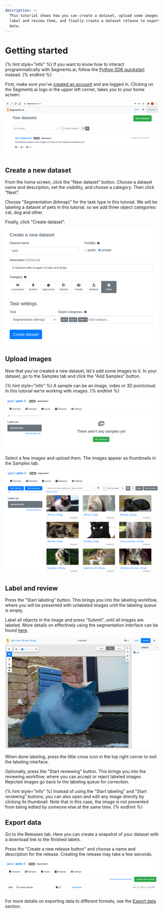 ```yaml
---
description: >-
  This tutorial shows how you can create a dataset, upload some images in it,
  label and review them, and finally create a dataset release to export your
  data.
---
```


# Getting started

{% hint style="info" %}
If you want to know how to interact programmatically with Segments.ai, follow the [Python SDK quickstart](python-sdk-quickstart.md) instead.
{% endhint %}

First, make sure you've [created an account](https://segments.ai/join) and are logged in. Clicking on the Segments.ai logo in the upper left corner, takes you to your home screen:

![On the home screen you see a list of all your own datasets, and the datasets of others in which you're a collaborator.](<../.gitbook/assets/image (25) (1).png>)

## Create a new dataset

From the home screen, click the "New dataset" button. Choose a dataset name and description, set the visibility, and choose a category. Then click "Next".

Choose "Segmentation (bitmap)" for the task type in this tutorial. We will be labeling a dataset of pets in this tutorial, so we add three object categories: cat, dog and other.&#x20;

Finally, click "Create dataset".

![](<../.gitbook/assets/image (14).png>)

## Upload images

Now that you've created a new dataset, let's add some images to it. In your dataset, go to the Samples tab and click the "Add Samples" button.

{% hint style="info" %}
A sample can be an image, video or 3D pointcloud. In this tutorial we're working with images.
{% endhint %}

![](<../.gitbook/assets/image (24) (1) (1).png>)

Select a few images and upload them. The images appear as thumbnails in the Samples tab.

![](<../.gitbook/assets/image (18).png>)

## Label and review

Press the "Start labeling" button. This brings you into the labeling workflow, where you will be presented with unlabeled images until the labeling queue is empty.&#x20;

Label all objects in the image and press "Submit", until all images are labeled. More details on effectively using the segmentation interface can be found [here](../guides/use-the-labeling-interfaces/image-segmentation-interface.md).

![](<../.gitbook/assets/image (7) (1).png>)

When done labeling, press the little cross icon in the top right corner to exit the labeling interface.

Optionally, press the "Start reviewing" button. This brings you into the reviewing workflow, where you can accept or reject labeled images. Rejected images go back to the labeling queue for correction.

{% hint style="info" %}
Instead of using the "Start labeling" and "Start reviewing" buttons, you can also open and edit any image directly by clicking its thumbnail. Note that in this case, the image is not prevented from being edited by someone else at the same time.
{% endhint %}

## Export data

Go to the Releases tab. Here you can create a snapshot of your dataset with a download link to the finished labels.

Press the "Create a new release button" and choose a name and description for the release. Creating the release may take a few seconds.

![](<../.gitbook/assets/image (15).png>)

For more details on exporting data to different formats, see the [Export data](../how-to-integrate/export/) section.
